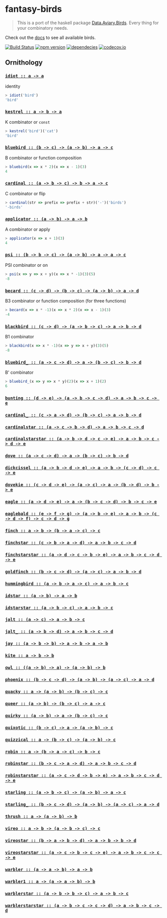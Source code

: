 fantasy-birds
=============

> This is a port of the haskell package [Data.Aviary.Birds][haskell-docs].
Every thing for your combinatory needs.

Check out the [docs](#ornithology) to see all available birds.

[![Build Status](https://travis-ci.org/stoeffel/fantasy-birds.svg)](https://travis-ci.org/stoeffel/fantasy-birds)
[![npm version](https://badge.fury.io/js/fantasy-birds.svg)](http://badge.fury.io/js/fantasy-birds)
[![dependecies](https://david-dm.org/stoeffel/fantasy-birds.svg)](https://david-dm.org/stoeffel/fantasy-birds.svg)
[![codecov.io](https://codecov.io/github/stoeffel/fantasy-birds/coverage.svg?branch=master)](https://codecov.io/github/stoeffel/fantasy-birds?branch=master)

[docs]: ./DOCS.md
[haskell-docs]: https://hackage.haskell.org/package/data-aviary-0.4.0/docs/Data-Aviary-Birds.html
[haskell-source]: https://hackage.haskell.org/package/data-aviary-0.4.0/docs/src/Data-Aviary-Birds.html


## Ornithology


<h3 name="idiot"><code><a href="https://github.com/stoeffel/fantasy-birds/blob/master/fantasy-birds.js#L1">idiot :: a -> a</a></code></h3>

identity

```js
> idiot('bird')
'bird'
```

<h3 name="kestrel"><code><a href="https://github.com/stoeffel/fantasy-birds/blob/master/fantasy-birds.js#L11">kestrel :: a -> b -> a</a></code></h3>

K combinator or `const`

```js
> kestrel('bird')('cat')
'bird'
```

<h3 name="bluebird"><code><a href="https://github.com/stoeffel/fantasy-birds/blob/master/fantasy-birds.js#L21">bluebird :: (b -> c) -> (a -> b) -> a -> c</a></code></h3>

B combinator or function composition

```js
> bluebird(x => x * 2)(x => x - 1)(3)
4
```

<h3 name="cardinal"><code><a href="https://github.com/stoeffel/fantasy-birds/blob/master/fantasy-birds.js#L31">cardinal :: (a -> b -> c) -> b -> a -> c</a></code></h3>

C combinator or flip

```js
> cardinal(str => prefix => prefix + str)('-')('birds')
'-birds'
```

<h3 name="applicator"><code><a href="https://github.com/stoeffel/fantasy-birds/blob/master/fantasy-birds.js#L41">applicator :: (a -> b) -> a -> b</a></code></h3>

A combinator or apply

```js
> applicator(x => x + 1)(3)
4
```

<h3 name="psi"><code><a href="https://github.com/stoeffel/fantasy-birds/blob/master/fantasy-birds.js#L51">psi :: (b -> b -> c) -> (a -> b) -> a -> a -> c</a></code></h3>

PSI combinator or on

```js
> psi(x => y => x + y)(x => x * -1)(3)(5)
-8
```

<h3 name="becard"><code><a href="https://github.com/stoeffel/fantasy-birds/blob/master/fantasy-birds.js#L61">becard :: (c -> d) -> (b -> c) -> (a -> b) -> a -> d</a></code></h3>

B3 combinator or function composition (for three functions)

```js
> becard(x => x * -1)(x => x * 2)(x => x - 1)(3)
-4
```

<h3 name="blackbird"><code><a href="https://github.com/stoeffel/fantasy-birds/blob/master/fantasy-birds.js#L71">blackbird :: (c -> d) -> (a -> b -> c) -> a -> b -> d</a></code></h3>

B1 combinator

```js
> blackbird(x => x * -1)(x => y => x + y)(3)(5)
-8
```

<h3 name="bluebird_"><code><a href="https://github.com/stoeffel/fantasy-birds/blob/master/fantasy-birds.js#L81">bluebird_ :: (a -> c -> d) -> a -> (b -> c) -> b -> d</a></code></h3>

B' combinator

```js
> bluebird_(x => y => x * y)(2)(x => x + 1)(2)
6
```

<h3 name="bunting"><code><a href="https://github.com/stoeffel/fantasy-birds/blob/master/fantasy-birds.js#L91">bunting :: (d -> e) -> (a -> b -> c -> d) -> a -> b -> c -> e</a></code></h3>

<h3 name="cardinal_"><code><a href="https://github.com/stoeffel/fantasy-birds/blob/master/fantasy-birds.js#L94">cardinal_ :: (c -> a -> d) -> (b -> c) -> a -> b -> d</a></code></h3>

<h3 name="cardinalstar"><code><a href="https://github.com/stoeffel/fantasy-birds/blob/master/fantasy-birds.js#L97">cardinalstar :: (a -> c -> b -> d) -> a -> b -> c -> d</a></code></h3>

<h3 name="cardinalstarstar"><code><a href="https://github.com/stoeffel/fantasy-birds/blob/master/fantasy-birds.js#L100">cardinalstarstar :: (a -> b -> d -> c -> e) -> a -> b -> c -> d -> e</a></code></h3>

<h3 name="dove"><code><a href="https://github.com/stoeffel/fantasy-birds/blob/master/fantasy-birds.js#L103">dove :: (a -> c -> d) -> a -> (b -> c) -> b -> d</a></code></h3>

<h3 name="dickcissel"><code><a href="https://github.com/stoeffel/fantasy-birds/blob/master/fantasy-birds.js#L106">dickcissel :: (a -> b -> d -> e) -> a -> b -> (c -> d) -> c -> e</a></code></h3>

<h3 name="dovekie"><code><a href="https://github.com/stoeffel/fantasy-birds/blob/master/fantasy-birds.js#L109">dovekie :: (c -> d -> e) -> (a -> c) -> a -> (b -> d) -> b -> e</a></code></h3>

<h3 name="eagle"><code><a href="https://github.com/stoeffel/fantasy-birds/blob/master/fantasy-birds.js#L112">eagle :: (a -> d -> e) -> a -> (b -> c -> d) -> b -> c -> e</a></code></h3>

<h3 name="eaglebald"><code><a href="https://github.com/stoeffel/fantasy-birds/blob/master/fantasy-birds.js#L115">eaglebald :: (e -> f -> g) -> (a -> b -> e) -> a -> b -> (c -> d -> f) -> c -> d -> g</a></code></h3>

<h3 name="finch"><code><a href="https://github.com/stoeffel/fantasy-birds/blob/master/fantasy-birds.js#L118">finch :: a -> b -> (b -> a -> c) -> c</a></code></h3>

<h3 name="finchstar"><code><a href="https://github.com/stoeffel/fantasy-birds/blob/master/fantasy-birds.js#L121">finchstar :: (c -> b -> a -> d) -> a -> b -> c -> d</a></code></h3>

<h3 name="finchstarstar"><code><a href="https://github.com/stoeffel/fantasy-birds/blob/master/fantasy-birds.js#L124">finchstarstar :: (a -> d -> c -> b -> e) -> a -> b -> c -> d -> e</a></code></h3>

<h3 name="goldfinch"><code><a href="https://github.com/stoeffel/fantasy-birds/blob/master/fantasy-birds.js#L127">goldfinch :: (b -> c -> d) -> (a -> c) -> a -> b -> d</a></code></h3>

<h3 name="hummingbird"><code><a href="https://github.com/stoeffel/fantasy-birds/blob/master/fantasy-birds.js#L130">hummingbird :: (a -> b -> a -> c) -> a -> b -> c</a></code></h3>

<h3 name="idstar"><code><a href="https://github.com/stoeffel/fantasy-birds/blob/master/fantasy-birds.js#L133">idstar :: (a -> b) -> a -> b</a></code></h3>

<h3 name="idstarstar"><code><a href="https://github.com/stoeffel/fantasy-birds/blob/master/fantasy-birds.js#L136">idstarstar :: (a -> b -> c) -> a -> b -> c</a></code></h3>

<h3 name="jalt"><code><a href="https://github.com/stoeffel/fantasy-birds/blob/master/fantasy-birds.js#L139">jalt :: (a -> c) -> a -> b -> c</a></code></h3>

<h3 name="jalt_"><code><a href="https://github.com/stoeffel/fantasy-birds/blob/master/fantasy-birds.js#L142">jalt_ :: (a -> b -> d) -> a -> b -> c -> d</a></code></h3>

<h3 name="jay"><code><a href="https://github.com/stoeffel/fantasy-birds/blob/master/fantasy-birds.js#L145">jay :: (a -> b -> b) -> a -> b -> a -> b</a></code></h3>

<h3 name="kite"><code><a href="https://github.com/stoeffel/fantasy-birds/blob/master/fantasy-birds.js#L148">kite :: a -> b -> b</a></code></h3>

<h3 name="owl"><code><a href="https://github.com/stoeffel/fantasy-birds/blob/master/fantasy-birds.js#L151">owl :: ((a -> b) -> a) -> (a -> b) -> b</a></code></h3>

<h3 name="phoenix"><code><a href="https://github.com/stoeffel/fantasy-birds/blob/master/fantasy-birds.js#L154">phoenix :: (b -> c -> d) -> (a -> b) -> (a -> c) -> a -> d</a></code></h3>

<h3 name="quacky"><code><a href="https://github.com/stoeffel/fantasy-birds/blob/master/fantasy-birds.js#L157">quacky :: a -> (a -> b) -> (b -> c) -> c</a></code></h3>

<h3 name="queer"><code><a href="https://github.com/stoeffel/fantasy-birds/blob/master/fantasy-birds.js#L160">queer :: (a -> b) -> (b -> c) -> a -> c</a></code></h3>

<h3 name="quirky"><code><a href="https://github.com/stoeffel/fantasy-birds/blob/master/fantasy-birds.js#L163">quirky :: (a -> b) -> a -> (b -> c) -> c</a></code></h3>

<h3 name="quixotic"><code><a href="https://github.com/stoeffel/fantasy-birds/blob/master/fantasy-birds.js#L166">quixotic :: (b -> c) -> a -> (a -> b) -> c</a></code></h3>

<h3 name="quizzical"><code><a href="https://github.com/stoeffel/fantasy-birds/blob/master/fantasy-birds.js#L169">quizzical :: a -> (b -> c) -> (a -> b) -> c</a></code></h3>

<h3 name="robin"><code><a href="https://github.com/stoeffel/fantasy-birds/blob/master/fantasy-birds.js#L172">robin :: a -> (b -> a -> c) -> b -> c</a></code></h3>

<h3 name="robinstar"><code><a href="https://github.com/stoeffel/fantasy-birds/blob/master/fantasy-birds.js#L175">robinstar :: (b -> c -> a -> d) -> a -> b -> c -> d</a></code></h3>

<h3 name="robinstarstar"><code><a href="https://github.com/stoeffel/fantasy-birds/blob/master/fantasy-birds.js#L178">robinstarstar :: (a -> c -> d -> b -> e) -> a -> b -> c -> d -> e</a></code></h3>

<h3 name="starling"><code><a href="https://github.com/stoeffel/fantasy-birds/blob/master/fantasy-birds.js#L181">starling :: (a -> b -> c) -> (a -> b) -> a -> c</a></code></h3>

<h3 name="starling_"><code><a href="https://github.com/stoeffel/fantasy-birds/blob/master/fantasy-birds.js#L184">starling_ :: (b -> c -> d) -> (a -> b) -> (a -> c) -> a -> d</a></code></h3>

<h3 name="thrush"><code><a href="https://github.com/stoeffel/fantasy-birds/blob/master/fantasy-birds.js#L187">thrush :: a -> (a -> b) -> b</a></code></h3>

<h3 name="vireo"><code><a href="https://github.com/stoeffel/fantasy-birds/blob/master/fantasy-birds.js#L190">vireo :: a -> b -> (a -> b -> c) -> c</a></code></h3>

<h3 name="vireostar"><code><a href="https://github.com/stoeffel/fantasy-birds/blob/master/fantasy-birds.js#L193">vireostar :: (b -> a -> b -> d) -> a -> b -> b -> d</a></code></h3>

<h3 name="vireostarstar"><code><a href="https://github.com/stoeffel/fantasy-birds/blob/master/fantasy-birds.js#L196">vireostarstar :: (a -> c -> b -> c -> e) -> a -> b -> c -> c -> e</a></code></h3>

<h3 name="warbler"><code><a href="https://github.com/stoeffel/fantasy-birds/blob/master/fantasy-birds.js#L199">warbler :: (a -> a -> b) -> a -> b</a></code></h3>

<h3 name="warbler1"><code><a href="https://github.com/stoeffel/fantasy-birds/blob/master/fantasy-birds.js#L202">warbler1 :: a -> (a -> a -> b) -> b</a></code></h3>

<h3 name="warblerstar"><code><a href="https://github.com/stoeffel/fantasy-birds/blob/master/fantasy-birds.js#L205">warblerstar :: (a -> b -> b -> c) -> a -> b -> c</a></code></h3>

<h3 name="warblerstarstar"><code><a href="https://github.com/stoeffel/fantasy-birds/blob/master/fantasy-birds.js#L208">warblerstarstar :: (a -> b -> c -> c -> d) -> a -> b -> c -> d</a></code></h3>
